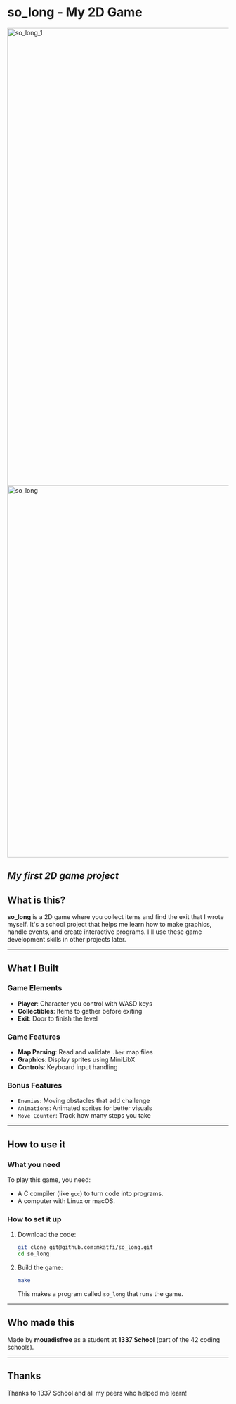 
# so_long - My 2D Game
<img width="1918" height="1039" alt="so_long_1" src="https://github.com/user-attachments/assets/5afd9612-f173-4447-9171-e69a1216a989" />
<img width="1542" height="844" alt="so_long" src="https://github.com/user-attachments/assets/7ef565a7-9550-48cd-b759-699091970198" />

*My first 2D game project*
---
## What is this?
**so_long** is a 2D game where you collect items and find the exit that I wrote myself. It's a school project that helps me learn how to make graphics, handle events, and create interactive programs. I'll use these game development skills in other projects later.

---

## What I Built

### Game Elements
- **Player**: Character you control with WASD keys
- **Collectibles**: Items to gather before exiting
- **Exit**: Door to finish the level

### Game Features
- **Map Parsing**: Read and validate `.ber` map files
- **Graphics**: Display sprites using MiniLibX
- **Controls**: Keyboard input handling

### Bonus Features
- `Enemies`: Moving obstacles that add challenge
- `Animations`: Animated sprites for better visuals
- `Move Counter`: Track how many steps you take

---

## How to use it

### What you need
To play this game, you need:
- A C compiler (like `gcc`) to turn code into programs.
- A computer with Linux or macOS.

### How to set it up
1. Download the code:
   ```bash
   git clone git@github.com:mkatfi/so_long.git
   cd so_long


2. Build the game:
   ```bash
   make
   ```

   This makes a program called `so_long` that runs the game.

---

## Who made this
Made by **mouadisfree** as a student at **1337 School** (part of the 42 coding schools).

---

## Thanks
Thanks to 1337 School and all my peers who helped me learn!  
